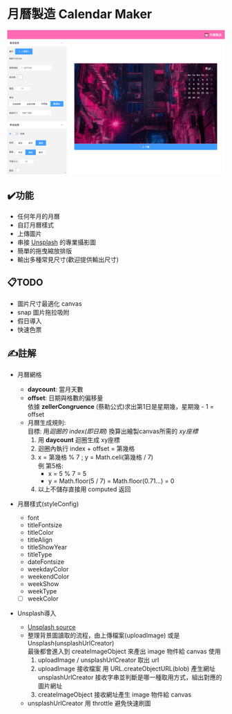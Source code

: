 # 月曆製造 Calendar Maker
![預覽圖](./src/assets/preview.png)
## ✔️功能
- 任何年月的月曆
- 自訂月曆樣式
- 上傳圖片
- 串接 [Unsplash](https://unsplash.com/) 的專業攝影圖
- 簡單的拖曳縮放排版
- 輸出多種常見尺寸(歡迎提供輸出尺寸)

## 📋TODO
- 圖片尺寸最適化 canvas
- snap 圖片拖拉吸附
- 假日導入
- 快速色票

## ✍️註解
- 月曆網格  
    - **daycount**: 當月天數  
    - **offset**: 日期與格數的偏移量  
      依據 **zellerCongruence** (蔡勒公式)求出第1日是星期幾，星期幾 - 1 = offset
    - 月曆生成規則:  
        目標: 用*迴圈的 index(即日期)* 換算出繪製canvas所需的 *xy座標*  
        1. 用 **daycount** 迴圈生成 xy座標
        2. 迴圈內執行 index + offset = 第幾格
        3. x = 第幾格 % 7 ; y = Math.celi(第幾格 / 7)  
           例 第5格: 
           - x = 5 % 7 = 5  
           - y = Math.floor(5 / 7) = Math.floor(0.71...) = 0  
        4. 以上不儲存直接用 computed 返回  
        
- 月曆樣式(styleConfig)
    - font
    - titleFontsize
    - titleColor
    - titleAlign
    - titleShowYear
    - titleType
    - dateFontsize
    - weekdayColor
    - weekendColor
    - weekShow
    - weekType
    - [ ] weekColor

- Unsplash導入
    - [Unsplash source](https://source.unsplash.com/)
    - 整理背景圖讀取的流程，由上傳檔案(uploadImage) 或是 Unsplash(unsplashUrlCreator)  
      最後都會進入到 createImageObject 來產出 image 物件給 canvas 使用  
        1. uploadImage / unsplashUrlCreator 取出 url  
        2. uploadImage 接收檔案 用 URL.createObjectURL(blob) 產生網址  
           unsplashUrlCreator 接收字串並判斷是哪一種取用方式，組出對應的圖片網址  
        3. createImageObject 接收網址產生 image 物件給 canvas
    - unsplashUrlCreator 用 throttle 避免快速刷圖
